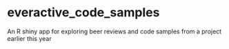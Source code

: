 # everactive_code_samples
An R shiny app for exploring beer reviews and code samples from a project earlier this year
